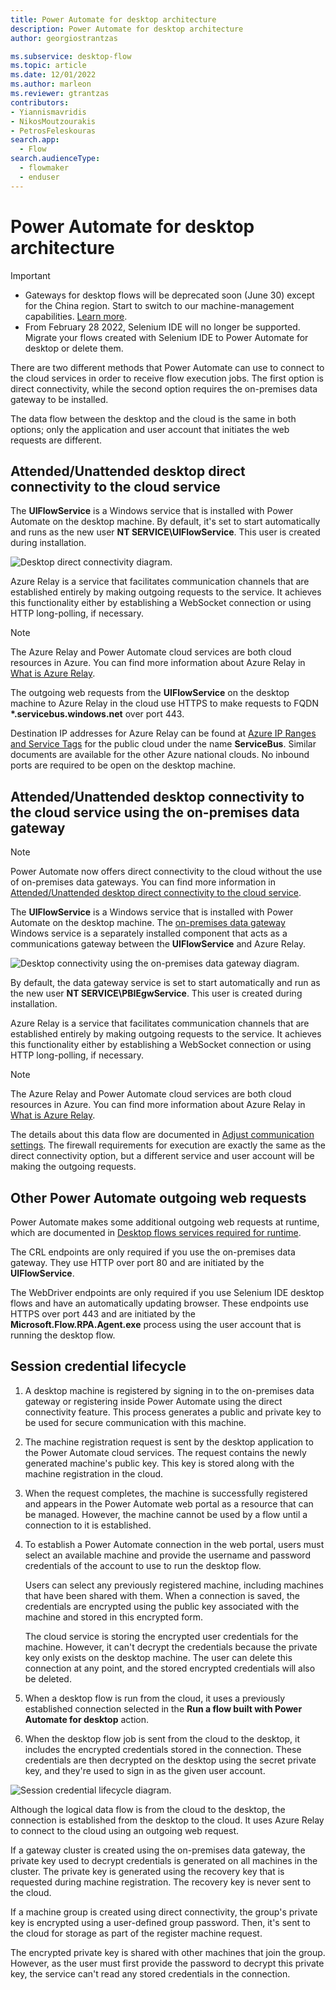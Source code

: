 ```yaml
---
title: Power Automate for desktop architecture
description: Power Automate for desktop architecture
author: georgiostrantzas

ms.subservice: desktop-flow
ms.topic: article
ms.date: 12/01/2022
ms.author: marleon
ms.reviewer: gtrantzas
contributors:
- Yiannismavridis
- NikosMoutzourakis
- PetrosFeleskouras
search.app: 
  - Flow
search.audienceType: 
  - flowmaker
  - enduser
---
```


# Power Automate for desktop architecture

> [!IMPORTANT]
>
> - Gateways for desktop flows will be deprecated soon (June 30) except for the China region. Start to switch to our machine-management capabilities. [Learn more](manage-machines.md#switch-from-gateways-to-direct-connectivity).
> - From February 28 2022, Selenium IDE will no longer be supported. Migrate your flows created with Selenium IDE to Power Automate for desktop or delete them.

There are two different methods that Power Automate can use to connect to the cloud services in order to receive flow execution jobs. The first option is direct connectivity, while the second option requires the on-premises data gateway to be installed.

The data flow between the desktop and the cloud is the same in both options; only the application and user account that initiates the web requests are different. 

## Attended/Unattended desktop direct connectivity to the cloud service 

The **UIFlowService** is a Windows service that is installed with Power Automate on the desktop machine. By default, it's set to start automatically and runs as the new user **NT SERVICE\UIFlowService**. This user is created during installation. 

![Desktop direct connectivity diagram.](media/pad-architecture/pad-direct-connectivity.png)

Azure Relay is a service that facilitates communication channels that are established entirely by making outgoing requests to the service. It achieves this functionality either by establishing a WebSocket connection or using HTTP long-polling, if necessary. 

> [!NOTE]
> The Azure Relay and Power Automate cloud services are both cloud resources in Azure. You can find more information about Azure Relay in [What is Azure Relay](/azure/azure-relay/relay-what-is-it).

The outgoing web requests from the **UIFlowService** on the desktop machine to Azure Relay in the cloud use HTTPS to make requests to FQDN **\*.servicebus.windows.net** over port 443. 

Destination IP addresses for Azure Relay can be found at [Azure IP Ranges and Service Tags](https://www.microsoft.com/download/details.aspx?id=56519) for the public cloud under the name **ServiceBus**. Similar documents are available for the other Azure national clouds. No inbound ports are required to be open on the desktop machine. 

## Attended/Unattended desktop connectivity to the cloud service using the on-premises data gateway 

> [!NOTE]
> Power Automate now offers direct connectivity to the cloud without the use of on-premises data gateways. You can find more information in [Attended/Unattended desktop direct connectivity to the cloud service](pad-architecture.md#attendedunattended-desktop-direct-connectivity-to-the-cloud-service).

The **UIFlowService** is a Windows service that is installed with Power Automate on the desktop machine. The [on-premises data gateway](/data-integration/gateway/service-gateway-onprem) Windows service is a separately installed component that acts as a communications gateway between the **UIFlowService** and Azure Relay. 

![Desktop connectivity using the on-premises data gateway diagram.](media/pad-architecture/pad-on-premises-data-gateway.png)

By default, the data gateway service is set to start automatically and run as the new user **NT SERVICE\PBIEgwService**. This user is created during installation. 

Azure Relay is a service that facilitates communication channels that are established entirely by making outgoing requests to the service. It achieves this functionality either by establishing a WebSocket connection or using HTTP long-polling, if necessary. 

> [!NOTE]
> The Azure Relay and Power Automate cloud services are both cloud resources in Azure. You can find more information about Azure Relay in [What is Azure Relay](/azure/azure-relay/relay-what-is-it).

The details about this data flow are documented in [Adjust communication settings](/data-integration/gateway/service-gateway-communication). The firewall requirements for execution are exactly the same as the direct connectivity option, but a different service and user account will be making the outgoing requests.

## Other Power Automate outgoing web requests 

Power Automate makes some additional outgoing web requests at runtime, which are documented in [Desktop flows services required for runtime](../ip-address-configuration.md#desktop-flows-services-required-for-runtime). 

The CRL endpoints are only required if you use the on-premises data gateway. They use HTTP over port 80 and are initiated by the **UIFlowService**. 

The WebDriver endpoints are only required if you use Selenium IDE desktop flows and have an automatically updating browser. These endpoints use HTTPS over port 443 and are initiated by the **Microsoft.Flow.RPA.Agent.exe** process using the user account that is running the desktop flow. 

## Session credential lifecycle

1. A desktop machine is registered by signing in to the on-premises data gateway or registering inside Power Automate using the direct connectivity feature. This process generates a public and private key to be used for secure communication with this machine. 

1. The machine registration request is sent by the desktop application to the Power Automate cloud services. The request contains the newly generated machine's public key. This key is stored along with the machine registration in the cloud. 

1. When the request completes, the machine is successfully registered and appears in the Power Automate web portal as a resource that can be managed. However, the machine cannot be used by a flow until a connection to it is established. 

1. To establish a Power Automate connection in the web portal, users must select an available machine and provide the username and password credentials of the account to use to run the desktop flow. 

    Users can select any previously registered machine, including machines that have been shared with them. When a connection is saved, the credentials are encrypted using the public key associated with the machine and stored in this encrypted form. 

   The cloud service is storing the encrypted user credentials for the machine. However, it can't decrypt the credentials because the private key only exists on the desktop machine. The user can delete this connection at any point, and the stored encrypted credentials will also be deleted. 

1. When a desktop flow is run from the cloud, it uses a previously established connection selected in the **Run a flow built with Power Automate for desktop**  action. 

1. When the desktop flow job is sent from the cloud to the desktop, it includes the encrypted credentials stored in the connection. These credentials are then decrypted on the desktop using the secret private key, and they're used to sign in as the given user account.  

![Session credential lifecycle diagram.](media/pad-architecture/pad-session-credential-lifecyle.png)

Although the logical data flow is from the cloud to the desktop, the connection is established from the desktop to the cloud. It uses Azure Relay to connect to the cloud using an outgoing web request.

If a gateway cluster is created using the on-premises data gateway, the private key used to decrypt credentials is generated on all machines in the cluster. The private key is generated using the recovery key that is requested during machine registration. The recovery key is never sent to the cloud. 

If a machine group is created using direct connectivity, the group's private key is encrypted using a user-defined group password. Then, it's sent to the cloud for storage as part of the register machine request. 

The encrypted private key is shared with other machines that join the group. However, as the user must first provide the password to decrypt this private key, the service can't read any stored credentials in the connection.
